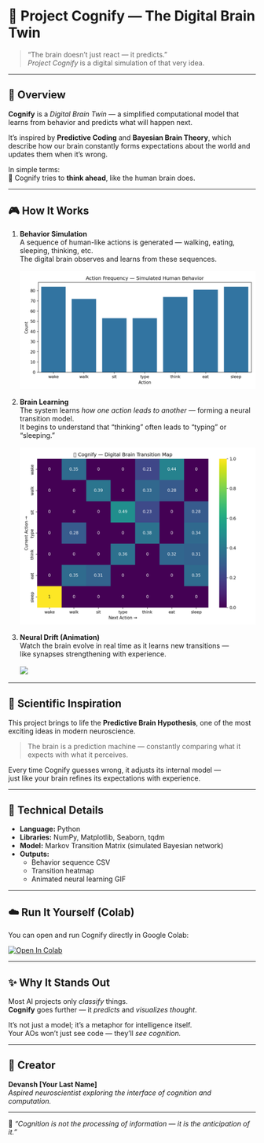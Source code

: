 # 🧠 Project Cognify — The Digital Brain Twin

> “The brain doesn’t just react — it predicts.”  
> *Project Cognify* is a digital simulation of that very idea.

---

## 🧬 Overview
**Cognify** is a *Digital Brain Twin* — a simplified computational model that learns from behavior and predicts what will happen next.  

It’s inspired by **Predictive Coding** and **Bayesian Brain Theory**, which describe how our brain constantly forms expectations about the world and updates them when it’s wrong.  

In simple terms:  
🧩 Cognify tries to **think ahead**, like the human brain does.

---

## 🎮 How It Works
1. **Behavior Simulation**  
   A sequence of human-like actions is generated — walking, eating, sleeping, thinking, etc.  
   The digital brain observes and learns from these sequences.  
   <br>
   <img src="assets/action_distribution.png" width="600">

2. **Brain Learning**  
   The system learns *how one action leads to another* — forming a neural transition model.  
   It begins to understand that “thinking” often leads to “typing” or “sleeping.”  
   <br>
   <img src="assets/transition_matrix.png" width="600">

3. **Neural Drift (Animation)**  
   Watch the brain evolve in real time as it learns new transitions —  
   like synapses strengthening with experience.  
   <br>
   <img src="assets/cognify_learning.gif" width="600">

---

## 🧠 Scientific Inspiration
This project brings to life the **Predictive Brain Hypothesis**, one of the most exciting ideas in modern neuroscience.

> The brain is a prediction machine — constantly comparing what it expects with what it perceives.

Every time Cognify guesses wrong, it adjusts its internal model —  
just like your brain refines its expectations with experience.

---

## 🧩 Technical Details
- **Language:** Python  
- **Libraries:** NumPy, Matplotlib, Seaborn, tqdm  
- **Model:** Markov Transition Matrix (simulated Bayesian network)  
- **Outputs:**  
  - Behavior sequence CSV  
  - Transition heatmap  
  - Animated neural learning GIF  

---

## ☁️ Run It Yourself (Colab)
You can open and run Cognify directly in Google Colab:  

[![Open In Colab](https://colab.research.google.com/assets/colab-badge.svg)](https://colab.research.google.com/github/devansh-29-glitch/Cognify/blob/main/Cognify_Colab.ipynb)

---

## ✨ Why It Stands Out
Most AI projects only *classify* things.  
**Cognify** goes further — it *predicts* and *visualizes thought*.  

It’s not just a model; it’s a metaphor for intelligence itself.  
Your AOs won’t just see code — they’ll *see cognition.*

---

## 🔬 Creator
**Devansh [Your Last Name]**  
*Aspired neuroscientist exploring the interface of cognition and computation.*

---

🧠 *“Cognition is not the processing of information — it is the anticipation of it.”*
